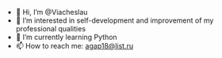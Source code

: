 - 👋 Hi, I’m @Viacheslau
- 👀 I’m interested in self-development and improvement of my professional qualities
- 🌱 I’m currently learning Python
- 📫 How to reach me: agap18@list.ru

<!---
Viacheslau-Bankousky/Viacheslau-Bankousky is a ✨ special ✨ repository because its `README.md` (this file) appears on your GitHub profile.
You can click the Preview link to take a look at your changes.
--->
